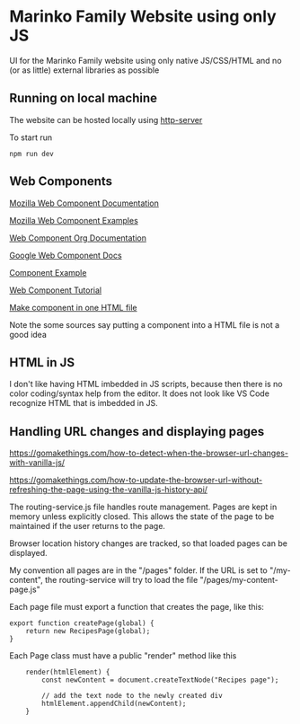 # Marinko Family Website using only JS

UI for the Marinko Family website using only native JS/CSS/HTML and no (or as little) external libraries as possible

## Running on local machine

The website can be hosted locally using [http-server](https://www.npmjs.com/package/http-server)

To start run

```npm run dev```

## Web Components

[Mozilla Web Component Documentation](https://developer.mozilla.org/en-US/docs/Web/Web_Components)

[Mozilla Web Component Examples](https://github.com/mdn/web-components-examples)

[Web Component Org Documentation](https://www.webcomponents.org/introduction)

[Google Web Component Docs](https://developers.google.com/web/fundamentals/web-components/customelements)

[Component Example](https://webcomponents.dev/edit/tgikBxxcjvhia7ZjRvxG/src/index.js)

[Web Component Tutorial](https://www.thinktecture.com/en/web-components/native-web-components-without-framework/)

[Make component in one HTML file](https://ckeditor.com/blog/implementing-single-file-web-components/)

Note the some sources say putting a component into a HTML file is not a good idea

## HTML in JS

I don't like having HTML imbedded in JS scripts, because then there is no color coding/syntax help from the editor.
It does not look like VS Code recognize HTML that is imbedded in JS.

## Handling URL changes and displaying pages

https://gomakethings.com/how-to-detect-when-the-browser-url-changes-with-vanilla-js/

https://gomakethings.com/how-to-update-the-browser-url-without-refreshing-the-page-using-the-vanilla-js-history-api/

The routing-service.js file handles route management.  Pages are kept in memory unless explicitly closed.  This allows the state of the page to be maintained if the user returns to the page.

Browser location history changes are tracked, so that loaded pages can be displayed.

My convention all pages are in the "/pages" folder.  If the URL is set to "/my-content", the routing-service will try to load the file "/pages/my-content-page.js"

Each page file must export a function that creates the page, like this:

```
export function createPage(global) {
    return new RecipesPage(global);
}
```

Each Page class must have a public "render" method like this

```
    render(htmlElement) {
        const newContent = document.createTextNode("Recipes page");

        // add the text node to the newly created div
        htmlElement.appendChild(newContent);
    }
```


